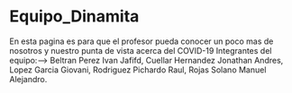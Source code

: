 # Equipo_Dinamita

En esta pagina es para que el profesor pueda conocer un poco mas de nosotros y nuestro punta de vista acerca del COVID-19 
Integrantes del equipo:--> Beltran Perez Ivan Jafifd, Cuellar Hernandez Jonathan Andres, Lopez Garcia Giovani, Rodriguez Pichardo Raul, 
Rojas Solano Manuel Alejandro.
